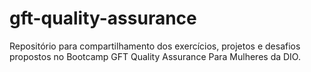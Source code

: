 # gft-quality-assurance
Repositório para compartilhamento dos exercícios, projetos e desafios propostos no Bootcamp GFT Quality Assurance Para Mulheres da DIO.
